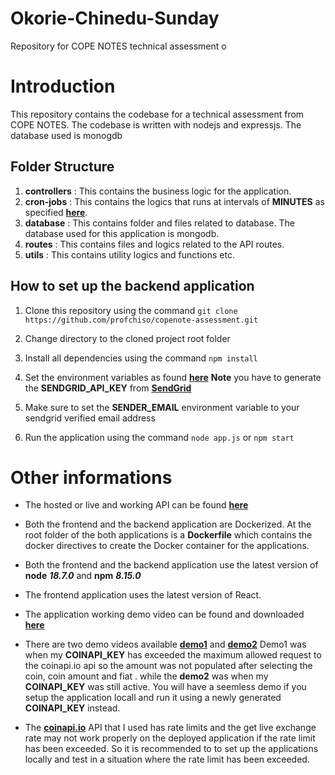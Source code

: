 # Okorie-Chinedu-Sunday

Repository for COPE NOTES technical assessment o

# Introduction

This repository contains the codebase for a technical assessment from COPE NOTES. The codebase is written with nodejs and expressjs. The database used is monogdb

## Folder Structure

1. **controllers** : This contains the business logic for the application.
2. **cron-jobs** : This contains the logics that runs at intervals of **MINUTES** as specified **[here](https://github.com/profchiso/copenote-assessment/blob/main/sample.env)**.
3. **database** : This contains folder and files related to database. The database used for this application is mongodb.
4. **routes** : This contains files and logics related to the API routes.
5. **utils** : This contains utility logics and functions etc.

## How to set up the backend application

1. Clone this repository using the command `git clone https://github.com/profchiso/copenote-assessment.git`
2. Change directory to the cloned project root folder
3. Install all dependencies using the command `npm install`
4. Set the environment variables as found **[here](https://github.com/profchiso/copenote-assessment/blob/main/sample.env)** **Note** you have to generate the **SENDGRID_API_KEY** from **[SendGrid](https://sendgrid.com/)**

5. Make sure to set the **SENDER_EMAIL** environment variable to your sendgrid verified email address

6. Run the application using the command `node app.js` or `npm start`

# Other informations

- The hosted or live and working API can be found **[here](https://exchange-crypto-fiat.netlify.app/)**

- Both the frontend and the backend application are Dockerized. At the root folder of the both applications is a **Dockerfile** which contains the docker directives to create the Docker container for the applications.
- Both the frontend and the backend application use the latest version of **node** **_18.7.0_** and **npm** **_8.15.0_**

- The frontend application uses the latest version of React.

- The application working demo video can be found and downloaded **[here](https://github.com/redacreltdcom/Okorie-Chinedu-Sunday/blob/main/demo.mp4)**

- There are two demo videos available **[demo1](https://github.com/redacreltdcom/Okorie-Chinedu-Sunday/blob/main/demo1.mp4)** and **[demo2](https://github.com/redacreltdcom/Okorie-Chinedu-Sunday/blob/main/demo.mp4)** Demo1 was when my **COINAPI_KEY** has exceeded the maximum allowed request to the coinapi.io api so the amount was not populated after selecting the coin, coin amount and fiat . while the **demo2** was when my **COINAPI_KEY** was still active. You will have a seemless demo if you setup the application locall and run it using a newly generated **COINAPI_KEY** instead.

- The **[coinapi.io](https://docs.coinapi.io/#get-all-current-rates-get)** API that I used has rate limits and the get live exchange rate may not work properly on the deployed application if the rate limit has been exceeded. So it is recommended to to set up the applications locally and test in a situation where the rate limit has been exceeded.
